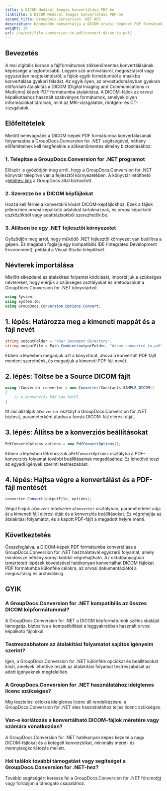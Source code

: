 ```yaml
---
title: A DICOM Medical Images konvertálása PDF-be
linktitle: A DICOM Medical Images konvertálása PDF-be
second_title: GroupDocs.Conversion .NET API
description: Könnyedén konvertálja a DICOM orvosi képeket PDF formátumba a GroupDocs.Conversion for .NET segítségével. Rugalmas, hatékony és testreszabható konverziós megoldás.
weight: 19
url: /hu/net/file-conversion-to-pdf/convert-dicom-to-pdf/
---
```

## Bevezetés
A mai digitális korban a fájlformátumok zökkenőmentes konvertálásának képessége a legfontosabb. Legyen szó archiválásról, megosztásról vagy egyszerűen megtekintésről, a fájlok egyik formátumból a másikba konvertálása gyakori feladat. Az egyik ilyen, az orvostudományban gyakran előforduló átalakítás a DICOM (Digital Imaging and Communications in Medicine) képek PDF formátumba átalakítása. A DICOM-fájlok az orvosi képalkotáshoz használt szabványos formátumok, amelyek olyan információkat tárolnak, mint az MRI-vizsgálatok, röntgen- és CT-vizsgálatok.
## Előfeltételek
Mielőtt belevágnánk a DICOM-képek PDF formátumba konvertálásának folyamatába a GroupDocs.Conversion for .NET segítségével, néhány előfeltételnek kell megfelelnie a zökkenőmentes élmény biztosításához:
### 1. Telepítse a GroupDocs.Conversion for .NET programot
 Először is győződjön meg arról, hogy a GroupDocs.Conversion for .NET könyvtár telepítve van a fejlesztői környezetében. A könyvtár letölthető a[letöltési link](https://releases.groupdocs.com/conversion/net/) a GroupDocs által biztosított.
### 2. Szerezze be a DICOM képfájlokat
Hozzá kell férnie a konvertálni kívánt DICOM-képfájlokhoz. Ezek a fájlok jellemzően orvosi képalkotó adatokat tartalmaznak, és orvosi képalkotó eszközökből vagy adatbázisokból szerezhetők be.
### 3. Állítson be egy .NET fejlesztői környezetet
Győződjön meg arról, hogy működő .NET fejlesztői környezet van beállítva a gépen. Ez magában foglalja egy kompatibilis IDE (Integrated Development Environment), például a Visual Studio telepítését.

## Névterek importálása
Mielőtt elkezdené az átalakítási folyamat kódolását, importáljuk a szükséges névtereket, hogy elérjük a szükséges osztályokat és metódusokat a GroupDocs.Conversion for .NET könyvtárból.
```csharp
using System;
using System.IO;
using GroupDocs.Conversion.Options.Convert;
```
## 1. lépés: Határozza meg a kimeneti mappát és a fájl nevét
```csharp
string outputFolder = "Your Document Directory";
string outputFile = Path.Combine(outputFolder, "dicom-converted-to.pdf");
```
Ebben a lépésben megadjuk azt a könyvtárat, ahová a konvertált PDF fájlt menteni szeretnénk, és megadjuk a kimeneti PDF fájl nevét.
## 2. lépés: Töltse be a Source DICOM fájlt
```csharp
using (Converter converter = new Converter(Constants.SAMPLE_DICOM))
{
    // A konverziós kód ide kerül
}
```
 Itt inicializáljuk a`Converter` osztályt a GroupDocs.Conversion for .NET biztosít, paraméterként átadva a forrás DICOM-fájl elérési útját.
## 3. lépés: Állítsa be a konverziós beállításokat
```csharp
PdfConvertOptions options = new PdfConvertOptions();
```
 Ebben a lépésben létrehozzuk a`PdfConvertOptions` osztályba a PDF-konverziós folyamat további beállításainak megadásához. Ez lehetővé teszi az egyedi igények szerinti testreszabást.
## 4. lépés: Hajtsa végre a konvertálást és a PDF-fájl mentését
```csharp
converter.Convert(outputFile, options);
```
 Végül hívjuk a`Convert` módszere a`Converter` osztályban, paraméterként adja át a kimeneti fájl elérési útját és a konverziós beállításokat. Ez végrehajtja az átalakítási folyamatot, és a kapott PDF-fájlt a megadott helyre menti.

## Következtetés
Összefoglalva, a DICOM-képek PDF formátumba konvertálása a GroupDocs.Conversion for .NET használatával egyszerű folyamat, amely mindössze néhány sornyi kóddal végrehajtható. Az oktatóanyagban ismertetett lépések követésével hatékonyan konvertálhat DICOM fájlokat PDF formátumba különféle célokra, az orvosi dokumentációtól a megosztásig és archiválásig.
## GYIK
### A GroupDocs.Conversion for .NET kompatibilis az összes DICOM képformátummal?
A GroupDocs.Conversion for .NET a DICOM képformátumok széles skáláját támogatja, biztosítva a kompatibilitást a leggyakrabban használt orvosi képalkotó fájlokkal.
### Testreszabhatom az átalakítási folyamatot sajátos igényeim szerint?
Igen, a GroupDocs.Conversion for .NET különféle opciókat és beállításokat kínál, amelyek lehetővé teszik az átalakítási folyamat testreszabását az adott igényeknek megfelelően.
### A GroupDocs.Conversion for .NET használatához ideiglenes licenc szükséges?
Míg tesztelési célokra ideiglenes licenc áll rendelkezésre, a GroupDocs.Conversion for .NET éles használatához teljes licenc szükséges.
### Van-e korlátozás a konvertálható DICOM-fájlok méretére vagy számára vonatkozóan?
A GroupDocs.Conversion for .NET hatékonyan képes kezelni a nagy DICOM-fájlokat és a kötegelt konverziókat, minimális méret- és mennyiségkorlátozás mellett.
### Hol találok további támogatást vagy segítséget a GroupDocs.Conversion for .NET-hez?
 További segítségért keresse fel a GroupDocs.Conversion for .NET fórumot[itt](https://forum.groupdocs.com/c/conversion/11) vagy forduljon a támogató csapatához.